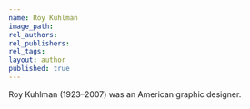 ```yaml
---
name: Roy Kuhlman
image_path:
rel_authors:
rel_publishers:
rel_tags:
layout: author
published: true
---
```


Roy Kuhlman (1923–2007) was an American graphic designer.
